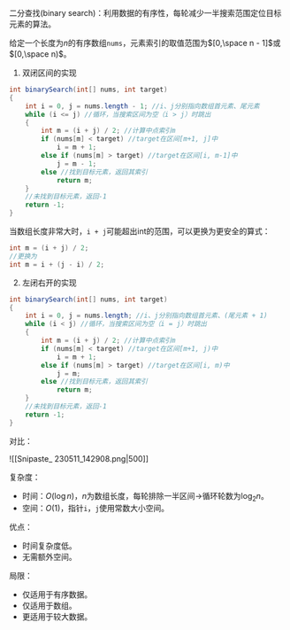 二分查找(binary search)：利用数据的有序性，每轮减少一半搜索范围定位目标元素的算法。

给定一个长度为$n$的有序数组`nums`，元素索引的取值范围为$[0,\space n - 1]$或$[0,\space n)$。

1. 双闭区间的实现

```java
int binarySearch(int[] nums, int target)
{
    int i = 0, j = nums.length - 1; //i、j分别指向数组首元素、尾元素
    while (i <= j) //循环，当搜索区间为空（i > j）时跳出
	{
        int m = (i + j) / 2; //计算中点索引m
        if (nums[m] < target) //target在区间[m+1, j]中
            i = m + 1;
        else if (nums[m] > target) //target在区间[i, m-1]中
            j = m - 1;
        else //找到目标元素，返回其索引
            return m;
    }
    //未找到目标元素，返回-1
    return -1;
}
```

当数组长度非常大时，`i + j`可能超出int的范围，可以更换为更安全的算式：

```java
int m = (i + j) / 2;
//更换为
int m = i + (j - i) / 2;
```

2. 左闭右开的实现

```java
int binarySearch(int[] nums, int target)
{
    int i = 0, j = nums.length; //i、j分别指向数组首元素、(尾元素 + 1)
    while (i < j) //循环，当搜索区间为空（i = j）时跳出
    {
        int m = (i + j) / 2; //计算中点索引m
        if (nums[m] < target) //target在区间[m+1, j)中
            i = m + 1;
        else if (nums[m] > target) //target在区间[i, m)中
            j = m;
        else //找到目标元素，返回其索引
            return m;
    }
    //未找到目标元素，返回-1
    return -1;
}
```

对比：

![[Snipaste_ 230511_142908.png|500]]

复杂度：

- 时间：$O(\log n)$，$n$为数组长度，每轮排除一半区间$\to$循环轮数为$\log_2 n$。
- 空间：$O(1)$，指针`i`，`j`使用常数大小空间。

优点：

- 时间复杂度低。
- 无需额外空间。

局限：

- 仅适用于有序数据。
- 仅适用于数组。
- 更适用于较大数据。
